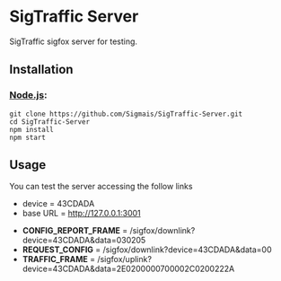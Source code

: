 SigTraffic Server
===================================

SigTraffic sigfox server for testing.

## Installation

### [Node.js](http://nodejs.org/):

~~~
git clone https://github.com/Sigmais/SigTraffic-Server.git 
cd SigTraffic-Server
npm install
npm start
~~~

## Usage

You can test the server accessing the follow links

* device = 43CDADA
* base URL = http://127.0.0.1:3001

- **CONFIG_REPORT_FRAME** = /sigfox/downlink?device=43CDADA&data=030205
- **REQUEST_CONFIG** = /sigfox/downlink?device=43CDADA&data=00
- **TRAFFIC_FRAME** = /sigfox/uplink?device=43CDADA&data=2E0200000700002C0200222A
